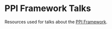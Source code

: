 PPI Framework Talks
===================

Resources used for talks about the [PPI Framework](http://www.ppi.io/).
